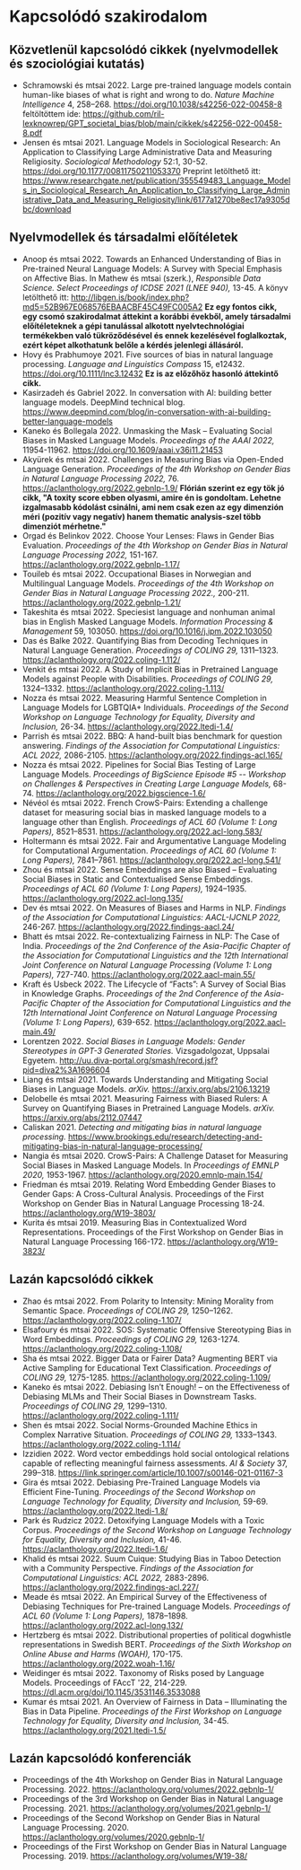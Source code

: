 # Kapcsolódó szakirodalom

## Közvetlenül kapcsolódó cikkek (nyelvmodellek és szociológiai kutatás)
- Schramowski és mtsai 2022. Large pre-trained language models contain human-like biases of what is right and wrong to do. _Nature Machine Intelligence_ 4, 258–268. https://doi.org/10.1038/s42256-022-00458-8 feltöltöttem ide: https://github.com/ril-lexknowrep/GPT_societal_bias/blob/main/cikkek/s42256-022-00458-8.pdf
- Jensen és mtsai 2021. Language Models in Sociological Research: An Application to Classifying Large Administrative Data and Measuring Religiosity. _Sociological Methodology_ 52:1, 30-52. https://doi.org/10.1177/00811750211053370 Preprint letölthető itt: https://www.researchgate.net/publication/355549483_Language_Models_in_Sociological_Research_An_Application_to_Classifying_Large_Administrative_Data_and_Measuring_Religiosity/link/6177a1270be8ec17a9305dbc/download

## Nyelvmodellek és társadalmi előítéletek
- Anoop és mtsai 2022. Towards an Enhanced Understanding of Bias in Pre-trained Neural Language Models: A Survey with Special Emphasis on Affective Bias. In Mathew és mtsai (szerk.),  _Responsible Data Science. Select Proceedings of ICDSE 2021 (LNEE 940),_ 13-45. A könyv letölthető itt: http://libgen.is/book/index.php?md5=52B967E068576EBAACBF45C49FC005A2
  **Ez egy fontos cikk, egy csomó szakirodalmat áttekint a korábbi évekből, amely társadalmi előítéleteknek a gépi tanulással alkotott nyelvtechnológiai termékekben való tükröződésével és ennek kezelésével foglalkoztak, ezért képet alkothatunk belőle a kérdés jelenlegi állásáról.**
- Hovy és Prabhumoye 2021. Five sources of bias in natural language processing. _Language and Linguistics Compass_ 15, e12432. https://doi.org/10.1111/lnc3.12432 **Ez is az előzőhöz hasonló áttekintő cikk.**
- Kasirzadeh és Gabriel 2022. In conversation with AI: building better language models. DeepMind technical blog. https://www.deepmind.com/blog/in-conversation-with-ai-building-better-language-models
- Kaneko és Bollegala 2022. Unmasking the Mask – Evaluating Social Biases in Masked Language Models. _Proceedings of the AAAI 2022,_ 11954-11962. https://doi.org/10.1609/aaai.v36i11.21453
- Akyürek és mtsai 2022. Challenges in Measuring Bias via Open-Ended Language Generation. _Proceedings of the 4th Workshop on Gender Bias in Natural Language Processing 2022,_ 76. https://aclanthology.org/2022.gebnlp-1.9/ **Flórián szerint ez egy tök jó cikk, "A toxity score ebben olyasmi, amire én is gondoltam. Lehetne izgalmasabb kódolást csinálni, ami nem csak ezen az egy dimenzión méri (pozitív vagy negatív) hanem thematic analysis-szel több dimenziót mérhetne."** 
- Orgad és Belinkov 2022. Choose Your Lenses: Flaws in Gender Bias Evaluation. _Proceedings of the 4th Workshop on Gender Bias in Natural Language Processing 2022,_ 151-167. https://aclanthology.org/2022.gebnlp-1.17/
- Touileb és mtsai 2022. Occupational Biases in Norwegian and Multilingual Language Models. _Proceedings of the 4th Workshop on Gender Bias in Natural Language Processing 2022.,_ 200-211. https://aclanthology.org/2022.gebnlp-1.21/
- Takeshita és mtsai 2022. Speciesist language and nonhuman animal bias in English Masked Language Models. _Information Processing & Management_ 59, 103050. https://doi.org/10.1016/j.ipm.2022.103050
- Das és Balke 2022. Quantifying Bias from Decoding Techniques in Natural Language Generation. _Proceedings of COLING 29,_ 1311–1323. https://aclanthology.org/2022.coling-1.112/
- Venkit és mtsai 2022. A Study of Implicit Bias in Pretrained Language Models against People with Disabilities. _Proceedings of COLING 29,_ 1324–1332. https://aclanthology.org/2022.coling-1.113/
- Nozza és mtsai 2022. Measuring Harmful Sentence Completion in Language Models for LGBTQIA+ Individuals. _Proceedings of the Second Workshop on Language Technology for Equality, Diversity and Inclusion,_ 26-34. https://aclanthology.org/2022.ltedi-1.4/
- Parrish és mtsai 2022. BBQ: A hand-built bias benchmark for question answering. _Findings of the Association for Computational Linguistics: ACL 2022,_ 2086-2105. https://aclanthology.org/2022.findings-acl.165/
- Nozza és mtsai 2022. Pipelines for Social Bias Testing of Large Language Models. _Proceedings of BigScience Episode #5 -- Workshop on Challenges & Perspectives in Creating Large Language Models,_ 68-74. https://aclanthology.org/2022.bigscience-1.6/
- Névéol és mtsai 2022. French CrowS-Pairs: Extending a challenge dataset for measuring social bias in masked language models to a language other than English. _Proceedings of ACL 60 (Volume 1: Long Papers),_ 8521–8531. https://aclanthology.org/2022.acl-long.583/
- Holtermann és mtsai 2022. Fair and Argumentative Language Modeling for Computational Argumentation. _Proceedings of ACL 60 (Volume 1: Long Papers),_ 7841–7861. https://aclanthology.org/2022.acl-long.541/
- Zhou és mtsai 2022. Sense Embeddings are also Biased – Evaluating Social Biases in Static and Contextualised Sense Embeddings. _Proceedings of ACL 60 (Volume 1: Long Papers),_ 1924–1935. https://aclanthology.org/2022.acl-long.135/
- Dev és mtsai 2022. On Measures of Biases and Harms in NLP. _Findings of the Association for Computational Linguistics: AACL-IJCNLP 2022,_ 246-267. https://aclanthology.org/2022.findings-aacl.24/
- Bhatt és mtsai 2022. Re-contextualizing Fairness in NLP: The Case of India. _Proceedings of the 2nd Conference of the Asia-Pacific Chapter of the Association for Computational Linguistics and the 12th International Joint Conference on Natural Language Processing (Volume 1: Long Papers),_ 727-740. https://aclanthology.org/2022.aacl-main.55/
- Kraft és Usbeck 2022. The Lifecycle of “Facts”: A Survey of Social Bias in Knowledge Graphs. _Proceedings of the 2nd Conference of the Asia-Pacific Chapter of the Association for Computational Linguistics and the 12th International Joint Conference on Natural Language Processing (Volume 1: Long Papers),_ 639-652. https://aclanthology.org/2022.aacl-main.49/
- Lorentzen 2022. _Social Biases in Language Models: Gender Stereotypes in GPT-3 Generated Stories._ Vizsgadolgozat, Uppsalai Egyetem. http://uu.diva-portal.org/smash/record.jsf?pid=diva2%3A1696604
- Liang és mtsai 2021. Towards Understanding and Mitigating Social Biases in Language Models. _arXiv._ https://arxiv.org/abs/2106.13219
- Delobelle és mtsai 2021. Measuring Fairness with Biased Rulers: A Survey on Quantifying Biases in Pretrained Language Models. _arXiv._ https://arxiv.org/abs/2112.07447
- Caliskan 2021. _Detecting and mitigating bias in natural language processing._ https://www.brookings.edu/research/detecting-and-mitigating-bias-in-natural-language-processing/
- Nangia és mtsai 2020. CrowS-Pairs: A Challenge Dataset for Measuring Social Biases in Masked Language Models. In _Proceedings of EMNLP 2020,_ 1953-1967. https://aclanthology.org/2020.emnlp-main.154/
- Friedman és mtsai 2019. Relating Word Embedding Gender Biases to Gender Gaps: A Cross-Cultural Analysis. Proceedings of the First Workshop on Gender Bias in Natural Language Processing 18-24. https://aclanthology.org/W19-3803/
- Kurita és mtsai 2019. Measuring Bias in Contextualized Word Representations. Proceedings of the First Workshop on Gender Bias in Natural Language Processing 166-172. https://aclanthology.org/W19-3823/

## Lazán kapcsolódó cikkek
- Zhao és mtsai 2022. From Polarity to Intensity: Mining Morality from Semantic Space. _Proceedings of COLING 29,_ 1250–1262. https://aclanthology.org/2022.coling-1.107/
- Elsafoury és mtsai 2022. SOS: Systematic Offensive Stereotyping Bias in Word Embeddings. _Proceedings of COLING 29,_ 1263-1274. https://aclanthology.org/2022.coling-1.108/
- Sha és mtsai 2022. Bigger Data or Fairer Data? Augmenting BERT via Active Sampling for Educational Text Classification. _Proceedings of COLING 29,_ 1275-1285. https://aclanthology.org/2022.coling-1.109/
- Kaneko és mtsai 2022. Debiasing Isn’t Enough! – on the Effectiveness of Debiasing MLMs and Their Social Biases in Downstream Tasks. _Proceedings of COLING 29,_ 1299–1310. https://aclanthology.org/2022.coling-1.111/
- Shen és mtsai 2022. Social Norms-Grounded Machine Ethics in Complex Narrative Situation. _Proceedings of COLING 29,_ 1333–1343. https://aclanthology.org/2022.coling-1.114/
- Izzidien 2022. Word vector embeddings hold social ontological relations capable of reflecting meaningful fairness assessments. _AI & Society_ 37, 299–318. https://link.springer.com/article/10.1007/s00146-021-01167-3
- Gira és mtsai 2022. Debiasing Pre-Trained Language Models via Efficient Fine-Tuning. _Proceedings of the Second Workshop on Language Technology for Equality, Diversity and Inclusion,_ 59-69. https://aclanthology.org/2022.ltedi-1.8/
- Park és Rudzicz 2022. Detoxifying Language Models with a Toxic Corpus. _Proceedings of the Second Workshop on Language Technology for Equality, Diversity and Inclusion,_ 41-46. https://aclanthology.org/2022.ltedi-1.6/
- Khalid és mtsai 2022. Suum Cuique: Studying Bias in Taboo Detection with a Community Perspective. _Findings of the Association for Computational Linguistics: ACL 2022,_ 2883-2896. https://aclanthology.org/2022.findings-acl.227/
- Meade és mtsai 2022. An Empirical Survey of the Effectiveness of Debiasing Techniques for Pre-trained Language Models. _Proceedings of ACL 60 (Volume 1: Long Papers),_ 1878–1898. https://aclanthology.org/2022.acl-long.132/
- Hertzberg és mtsai 2022. Distributional properties of political dogwhistle representations in Swedish BERT. _Proceedings of the Sixth Workshop on Online Abuse and Harms (WOAH),_ 170-175. https://aclanthology.org/2022.woah-1.16/
- Weidinger és mtsai 2022. Taxonomy of Risks posed by Language Models. Proceedings of FAccT '22, 214-229. https://dl.acm.org/doi/10.1145/3531146.3533088
- Kumar és mtsai 2021. An Overview of Fairness in Data – Illuminating the Bias in Data Pipeline. _Proceedings of the First Workshop on Language Technology for Equality, Diversity and Inclusion,_ 34-45. https://aclanthology.org/2021.ltedi-1.5/

## Lazán kapcsolódó konferenciák
- Proceedings of the 4th Workshop on Gender Bias in Natural Language Processing. 2022. https://aclanthology.org/volumes/2022.gebnlp-1/
- Proceedings of the 3rd Workshop on Gender Bias in Natural Language Processing. 2021. https://aclanthology.org/volumes/2021.gebnlp-1/
- Proceedings of the Second Workshop on Gender Bias in Natural Language Processing. 2020. https://aclanthology.org/volumes/2020.gebnlp-1/
- Proceedings of the First Workshop on Gender Bias in Natural Language Processing. 2019. https://aclanthology.org/volumes/W19-38/
